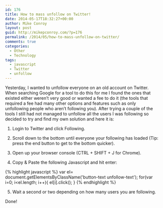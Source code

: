 ```yaml
---
id: 176
title: How to mass unfollow on Twitter!
date: 2014-05-17T18:32:27+00:00
author: Mike Conroy
layout: post
guid: http://mikepconroy.com/?p=176
permalink: /2014/05/how-to-mass-unfollow-on-twitter/
comments: true
categories:
  - Other
  - Technology
tags:
  - javascript
  - Twitter
  - unfollow
---
```

Yesterday, I wanted to unfollow everyone on an old account on Twitter. When searching Google for a tool to do this for me I found the ones that existed either weren&#8217;t very good or wanted a fee to do it (the tools that required a fee had many other options and features such as only unfollowing people who aren&#8217;t following you). After trying a couple of the tools I still had not managed to unfollow all the users I was following so decided to try and find my own solution and here it is:

1) Login to Twitter and click Following.

2) Scroll down to the bottom until everyone your following has loaded (Tip: press the end button to get to the bottom quicker).

3) Open up your browser console (CTRL + SHIFT + J for Chrome).

4) Copy & Paste the following Javascript and hit enter:

{% highlight javascript %}
var el= document.getElementsByClassName('button-text unfollow-text');
for(var i=0; i<el.length; i++){
    el[i].click();
}
{% endhighlight %}

5) Wait a second or two depending on how many users you are following.

Done!
